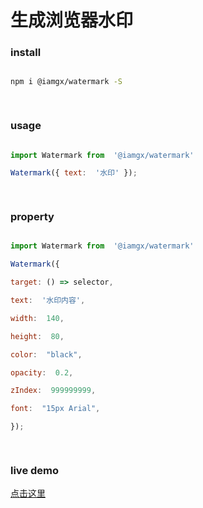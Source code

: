 # 生成浏览器水印

  
  

### install

  

```bash

npm i @iamgx/watermark -S

  

```

  

### usage

  

```javascript

import Watermark from  '@iamgx/watermark'

Watermark({ text:  '水印' });

  

```

  
  

### property

  

```javascript

import Watermark from  '@iamgx/watermark'

Watermark({

target: () => selector,

text:  '水印内容',

width:  140,

height:  80,

color:  "black",

opacity:  0.2,

zIndex:  999999999,

font:  "15px Arial",

});

  


```


### live demo

[点击这里](https://imaxing.github.io/#water-mask)

  